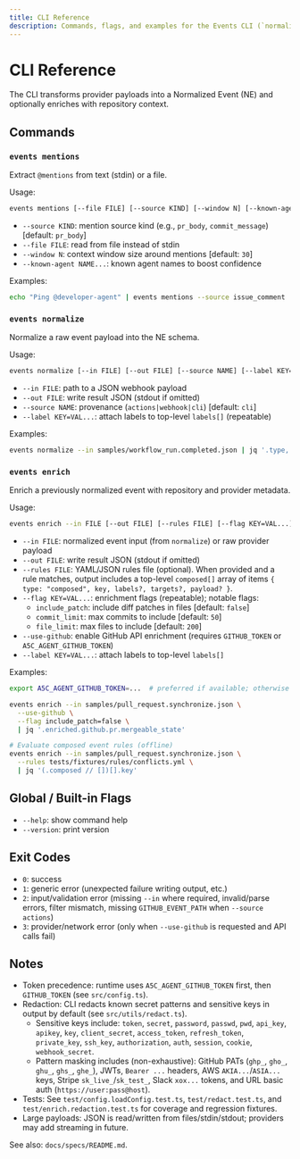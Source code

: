 ```yaml
---
title: CLI Reference
description: Commands, flags, and examples for the Events CLI (`normalize`, `enrich`).
---
```


# CLI Reference

The CLI transforms provider payloads into a Normalized Event (NE) and optionally enriches with repository context.

## Commands

### `events mentions`
Extract `@mentions` from text (stdin) or a file.

Usage:
```bash
events mentions [--file FILE] [--source KIND] [--window N] [--known-agent NAME...]
```

- `--source KIND`: mention source kind (e.g., `pr_body`, `commit_message`) [default: `pr_body`]
- `--file FILE`: read from file instead of stdin
- `--window N`: context window size around mentions [default: `30`]
- `--known-agent NAME...`: known agent names to boost confidence

Examples:
```bash
echo "Ping @developer-agent" | events mentions --source issue_comment | jq -r '.[].normalized_target'
```

### `events normalize`
Normalize a raw event payload into the NE schema.

Usage:
```bash
events normalize [--in FILE] [--out FILE] [--source NAME] [--label KEY=VAL...]
```

- `--in FILE`: path to a JSON webhook payload
- `--out FILE`: write result JSON (stdout if omitted)
- `--source NAME`: provenance (`actions|webhook|cli`) [default: `cli`]
- `--label KEY=VAL...`: attach labels to top-level `labels[]` (repeatable)

Examples:
```bash
events normalize --in samples/workflow_run.completed.json | jq '.type, .repo.full_name'
```

### `events enrich`
Enrich a previously normalized event with repository and provider metadata.

Usage:
```bash
events enrich --in FILE [--out FILE] [--rules FILE] [--flag KEY=VAL...] [--use-github] [--label KEY=VAL...]
```

- `--in FILE`: normalized event input (from `normalize`) or raw provider payload
- `--out FILE`: write result JSON (stdout if omitted)
- `--rules FILE`: YAML/JSON rules file (optional). When provided and a rule matches, output includes a top-level `composed[]` array of items `{ type: "composed", key, labels?, targets?, payload? }`.
- `--flag KEY=VAL...`: enrichment flags (repeatable); notable flags:
  - `include_patch`: include diff patches in files [default: `false`]
  - `commit_limit`: max commits to include [default: `50`]
  - `file_limit`: max files to include [default: `200`]
- `--use-github`: enable GitHub API enrichment (requires `GITHUB_TOKEN` or `A5C_AGENT_GITHUB_TOKEN`)
- `--label KEY=VAL...`: attach labels to top-level `labels[]`

Examples:
```bash
export A5C_AGENT_GITHUB_TOKEN=...  # preferred if available; otherwise set GITHUB_TOKEN

events enrich --in samples/pull_request.synchronize.json \
  --use-github \
  --flag include_patch=false \
  | jq '.enriched.github.pr.mergeable_state'

# Evaluate composed event rules (offline)
events enrich --in samples/pull_request.synchronize.json \
  --rules tests/fixtures/rules/conflicts.yml \
  | jq '(.composed // [])[].key'
```

## Global / Built-in Flags
- `--help`: show command help
- `--version`: print version

## Exit Codes
- `0`: success
- `1`: generic error (unexpected failure writing output, etc.)
- `2`: input/validation error (missing `--in` where required, invalid/parse errors, filter mismatch, missing `GITHUB_EVENT_PATH` when `--source actions`)
- `3`: provider/network error (only when `--use-github` is requested and API calls fail)

## Notes
- Token precedence: runtime uses `A5C_AGENT_GITHUB_TOKEN` first, then `GITHUB_TOKEN` (see `src/config.ts`).
- Redaction: CLI redacts known secret patterns and sensitive keys in output by default (see `src/utils/redact.ts`).
  - Sensitive keys include: `token`, `secret`, `password`, `passwd`, `pwd`, `api_key`, `apikey`, `key`, `client_secret`, `access_token`, `refresh_token`, `private_key`, `ssh_key`, `authorization`, `auth`, `session`, `cookie`, `webhook_secret`.
  - Pattern masking includes (non-exhaustive): GitHub PATs (`ghp_`, `gho_`, `ghu_`, `ghs_`, `ghe_`), JWTs, `Bearer ...` headers, AWS `AKIA...`/`ASIA...` keys, Stripe `sk_live_`/`sk_test_`, Slack `xox...` tokens, and URL basic auth (`https://user:pass@host`).
- Tests: See `test/config.loadConfig.test.ts`, `test/redact.test.ts`, and `test/enrich.redaction.test.ts` for coverage and regression fixtures.
- Large payloads: JSON is read/written from files/stdin/stdout; providers may add streaming in future.

See also: `docs/specs/README.md`.

